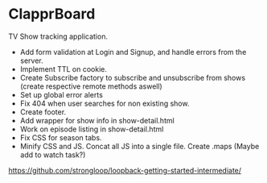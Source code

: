 # ClapprBoard

TV Show tracking application.

- Add form validation at Login and Signup, and handle errors from the server.
- Implement TTL on cookie.
- Create Subscribe factory to subscribe and unsubscribe from shows (create respective remote methods aswell)
- Set up global error alerts
- Fix 404 when user searches for non existing show.
- Create footer.
- Add wrapper for show info in show-detail.html
- Work on episode listing in show-detail.html
- Fix CSS for season tabs.
- Minify CSS and JS. Concat all JS into a single file. Create .maps (Maybe add to watch task?)

https://github.com/strongloop/loopback-getting-started-intermediate/
